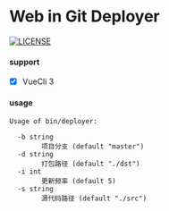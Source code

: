 # Web in Git Deployer

[![LICENSE](https://img.shields.io/badge/license-MIT-brightgreen.svg)](https://github.com/shengyayun/deployer/blob/master/LICENSE)

#### support
- [x] VueCli 3

#### usage
```shell
Usage of bin/deployer:

  -b string
    	项目分支 (default "master")
  -d string
    	打包路径 (default "./dst")
  -i int
    	更新频率 (default 5)
  -s string
    	源代码路径 (default "./src")

```